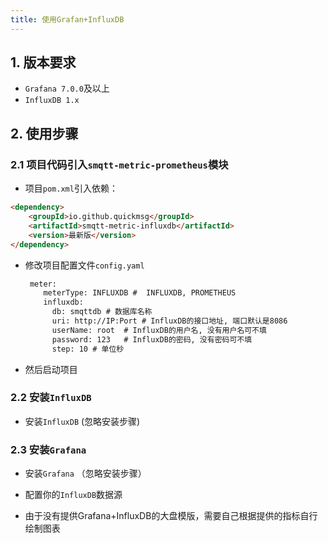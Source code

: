 ```yaml
---
title: 使用Grafan+InfluxDB
---
```


##  1. 版本要求

* `Grafana 7.0.0`及以上
* `InfluxDB 1.x`   

## 2. 使用步骤

### 2.1 项目代码引入`smqtt-metric-prometheus`模块

* 项目`pom.xml`引入依赖：

```markdown
<dependency>
	<groupId>io.github.quickmsg</groupId>
	<artifactId>smqtt-metric-influxdb</artifactId>
	<version>最新版</version>
</dependency>
```

* 修改项目配置文件`config.yaml`

  ```markdown
   meter:
      meterType: INFLUXDB #  INFLUXDB, PROMETHEUS
      influxdb: 
        db: smqttdb # 数据库名称
        uri: http://IP:Port # InfluxDB的接口地址, 端口默认是8086
        userName: root  # InfluxDB的用户名, 没有用户名可不填
        password: 123   # InfluxDB的密码, 没有密码可不填
        step: 10 # 单位秒
  ```

* 然后启动项目

### 2.2 安装`InfluxDB`

* 安装`InfluxDB` (忽略安装步骤)

### 2.3 安装`Grafana`

* 安装`Grafana` （忽略安装步骤）

* 配置你的`InfluxDB`数据源

* 由于没有提供Grafana+InfluxDB的大盘模版，需要自己根据提供的指标自行绘制图表

  
